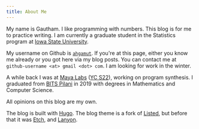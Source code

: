 ```yaml
---
title: About Me
---
```


My name is Gautham. I like programming with numbers.  This blog is for me to
practice writing. I am currently a graduate student in the Statistics program at
[Iowa State University](https://stat.iastate.edu). 

My username on Github is [`ahgamut`](https://github.com/ahgamut). If you're at
this page, either you know me already or you got here via my blog posts. You can
contact me at `github-username <at> gmail <dot> com`. I am looking for work in
the winter. 

A while back I was at [Maya Labs](https://mayalabs.io) ([YC
S22](https://www.ycombinator.com/companies/maya-labs)), working on program
synthesis. I graduated from [BITS
Pilani](https://bits-pilani.ac.in/Pilani/index.aspx) in 2019 with degrees in
Mathematics and Computer Science.

All opinions on this blog are my own.

The blog is built with [Hugo](https://gohugo.io).  The blog theme is a fork of
[Listed](https://github.com/ronv/listed), but before that it was
[Etch](https://github.com/LukasJoswiak/etch), and
[Lanyon](https://github.com/poole/lanyon).
